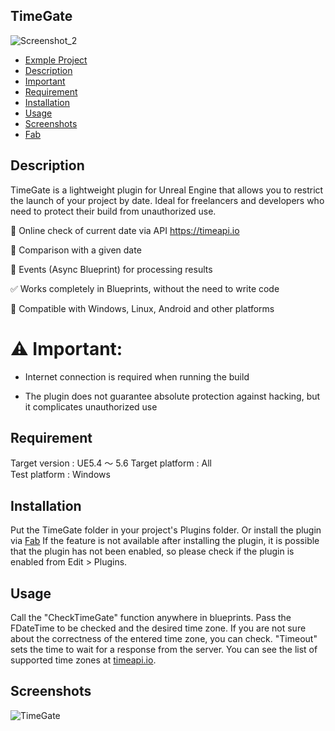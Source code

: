 ## TimeGate

![Screenshot_2](https://github.com/user-attachments/assets/4d006964-c79c-494a-a832-200de1bed5c9)

* [Exmple Project](https://github.com/4eep/TimeGate/releases/download/ue5.4/Example.Project.zip)
* [Description](#Description)
* [Important](#Important)
* [Requirement](#Requirement)
* [Installation](#Installation)
* [Usage](#Usage)
* [Screenshots](#Screenshots)
* [Fab](https://www.fab.com/ru/listings/f4f863cf-e287-4341-8411-4e996be28292)

## Description

TimeGate is a lightweight plugin for Unreal Engine that allows you to restrict the launch of your project by date. Ideal for freelancers and developers who need to protect their build from unauthorized use.

🔗 Online check of current date via API https://timeapi.io

🧠 Comparison with a given date

💬 Events (Async Blueprint) for processing results

✅ Works completely in Blueprints, without the need to write code

🧩 Compatible with Windows, Linux, Android and other platforms

# ⚠️ Important:

- Internet connection is required when running the build

- The plugin does not guarantee absolute protection against hacking, but it complicates unauthorized use

## Requirement

Target version : UE5.4 ～ 5.6
Target platform : All  
Test platform : Windows 

## Installation

Put the TimeGate folder in your project's Plugins folder. Or install the plugin via [Fab](https://www.fab.com/ru/listings/f4f863cf-e287-4341-8411-4e996be28292)
If the feature is not available after installing the plugin, it is possible that the plugin has not been enabled, so please check if the plugin is enabled from Edit > Plugins.

## Usage

Call the "CheckTimeGate" function anywhere in blueprints.
Pass the FDateTime to be checked and the desired time zone. If you are not sure about the correctness of the entered time zone, you can check. "Timeout" sets the time to wait for a response from the server.
You can see the list of supported time zones at [timeapi.io](https://timeapi.io/api/TimeZone/AvailableTimeZones).

## Screenshots
![TimeGate](https://github.com/user-attachments/assets/886fb40a-3512-4b5b-a87d-745293a3e0f2)
